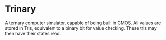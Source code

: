 # Trinary
A ternary computer simulator, capable of being built in CMOS. All values are 
stored in Tris, equivalent to a binary bit for value checking. These tris may 
then have their states read.
